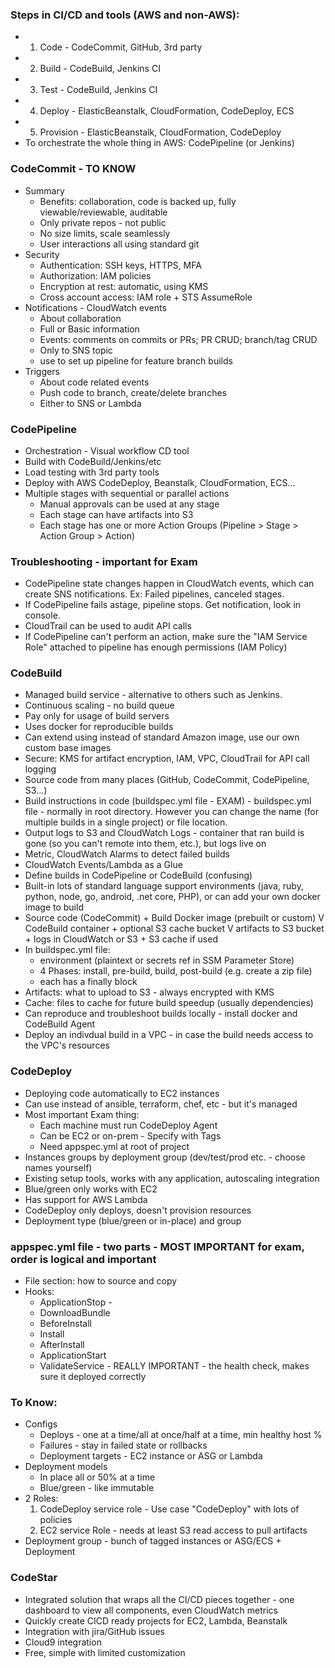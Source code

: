 ### Steps in CI/CD and tools (AWS and non-AWS):
- 1) Code - CodeCommit, GitHub, 3rd party
- 2) Build - CodeBuild, Jenkins CI
- 3) Test - CodeBuild, Jenkins CI
- 4) Deploy - ElasticBeanstalk, CloudFormation, CodeDeploy, ECS 
- 5) Provision - ElasticBeanstalk, CloudFormation, CodeDeploy
- To orchestrate the whole thing in AWS: CodePipeline (or Jenkins)

### CodeCommit - TO KNOW
- Summary
  - Benefits: collaboration, code is backed up, fully viewable/reviewable, auditable
  - Only private repos - not public
  - No size limits, scale seamlessly
  - User interactions all using standard git
- Security 
  - Authentication: SSH keys, HTTPS, MFA
  - Authorization: IAM policies
  - Encryption at rest: automatic, using KMS
  - Cross account access: IAM role + STS AssumeRole
- Notifications - CloudWatch events
  - About collaboration
  - Full or Basic information
  - Events: comments on commits or PRs; PR CRUD; branch/tag CRUD
  - Only to SNS topic
  - use to set up pipeline for feature branch builds
- Triggers
  - About code related events
  - Push code to branch, create/delete branches
  - Either to SNS or Lambda

### CodePipeline
- Orchestration - Visual workflow CD tool
- Build with CodeBuild/Jenkins/etc
- Load testing with 3rd party tools
- Deploy with AWS CodeDeploy, Beanstalk, CloudFormation, ECS...
- Multiple stages with sequential or parallel actions
  - Manual approvals can be used at any stage
  - Each stage can have artifacts into S3
  - Each stage has one or more Action Groups (Pipeline > Stage > Action Group > Action) 

### Troubleshooting - important for Exam
- CodePipeline state changes happen in CloudWatch events, which can create SNS notifications. Ex: Failed pipelines, canceled stages.
- If CodePipeline fails astage, pipeline stops. Get notification, look in console.
- CloudTrail can be used to audit API calls
- If CodePipeline can't perform an action, make sure the "IAM Service Role" attached to pipeline has enough permissions (IAM Policy)

### CodeBuild
- Managed build service - alternative to others such as Jenkins.
- Continuous scaling - no build queue
- Pay only for usage of build servers
- Uses docker for reproducible builds
- Can extend using instead of standard Amazon image, use our own custom base images
- Secure: KMS for artifact encryption, IAM, VPC, CloudTrail for API call logging
- Source code from many places (GitHub, CodeCommit, CodePipeline, S3...)
- Build instructions in code (buildspec.yml file - EXAM) - buildspec.yml file - normally in root directory. However you can change the name (for multiple builds in a single project) or file location.
- Output logs to S3 and CloudWatch Logs - container that ran build is gone (so you can't remote into them, etc.), but logs live on
- Metric, CloudWatch Alarms to detect failed builds
- CloudWatch Events/Lambda as a Glue
- Define builds in CodePipeline or CodeBuild (confusing)
- Built-in lots of standard language support environments (java, ruby, python, node, go, android, .net core, PHP), or can add your own docker image to build
- Source code (CodeCommit)  +  Build Docker image (prebuilt or custom)
                            V
        CodeBuild container + optional S3 cache bucket
                            V
 artifacts to S3 bucket + logs in CloudWatch or S3 + S3 cache if used
- In buildspec.yml file:
  - environment (plaintext or secrets ref in SSM Parameter Store) 
  - 4 Phases: install, pre-build, build, post-build (e.g. create a zip file)
  - each has a finally block
- Artifacts: what to upload to S3 - always encrypted with KMS
- Cache: files to cache for future build speedup (usually dependencies)
- Can reproduce and troubleshoot builds locally - install docker and CodeBuild Agent
- Deploy an indivdual build in a VPC - in case the build needs access to the VPC's resources

### CodeDeploy
- Deploying code automatically to EC2 instances 
- Can use instead of ansible, terraform, chef, etc - but it's managed
- Most important Exam thing: 
  - Each machine must run CodeDeploy Agent
  - Can be EC2 or on-prem - Specify with Tags
  - Need appspec.yml at root of project
- Instances groups by deployment group (dev/test/prod etc. - choose names yourself)
- Existing setup tools, works with any application, autoscaling integration
- Blue/green only works with EC2
- Has support for AWS Lambda
- CodeDeploy only deploys, doesn't provision resources
- Deployment type (blue/green or in-place) and group

### appspec.yml file - two parts - MOST IMPORTANT for exam, order is logical and important
- File section: how to source and copy
- Hooks:
  - ApplicationStop - 
  - DownloadBundle
  - BeforeInstall
  - Install
  - AfterInstall
  - ApplicationStart
  - ValidateService - REALLY IMPORTANT - the health check, makes sure it deployed correctly

### To Know:
- Configs 
  - Deploys - one at a time/all at once/half at a time, min healthy host %
  - Failures - stay in failed state or rollbacks
  - Deployment targets - EC2 instance or ASG or Lambda
- Deployment models
  - In place all or 50% at a time
  - Blue/green - like immutable
- 2 Roles: 
  1) CodeDeploy service role - Use case "CodeDeploy" with lots of policies
  2) EC2 service Role - needs at least S3 read access to pull artifacts 
- Deployment group - bunch of tagged instances or ASG/ECS + Deployment

### CodeStar
- Integrated solution that wraps all the CI/CD pieces together - one dashboard to view all components, even CloudWatch metrics
- Quickly create CICD ready projects for EC2, Lambda, Beanstalk
- Integration with jira/GitHub issues
- Cloud9 integration
- Free, simple with limited customization
